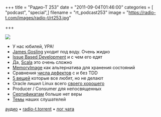+++
title = "Радио-Т 253"
date = "2011-09-04T01:46:00"
categories = [ "podcast", "special",]
filename = "rt_podcast253"
image = "https://radio-t.com/images/radio-t/rt253.jpg"

+++

![](https://radio-t.com/images/radio-t/rt253.jpg)

- У нас юбилей, УРА!
- [James Gosling](http://venturebeat.com/2011/08/30/java-creator-james-gosling-joins-ocean-robot-maker-liquid-robotics/) уходит под воду. Очень жидко
- [Issue Based Development](http://www.accurev.com/blog/2011/09/02/issue-based-development/) и с чем его едят
- Да, [Scala](http://goodstuff.im/yes-virginia-scala-is-hard) это очень сложно
- [MemoryImage](http://martinfowler.com/bliki/MemoryImage.html) как альтернатива для хранения состояний
- Сравнения [числа дефектов](http://www.neverworkintheory.org/?p=139) с и без TDD
- [5 вещей](http://avdi.org/devblog/2011/08/30/5-things-programmers-preach-but-dont-practice/) которые все любят, но не делают
- Oracle лишил Linux всего [своего хорошего](http://www.h-online.com/open/news/item/Oracle-retires-licence-for-distributing-its-Java-with-Linux-1332835.html)
- Producer / Consumer для непосвященных
- [Сертификатам](http://www.searchengines.ru/news/archives/attackers_stole.html) больше нет веры
- [Темы](/p/2011/08/31/prep-253/) наших слушателей

[аудио](https://archive.rucast.net/radio-t/media/rt_podcast253.mp3) • [radio-t.torrent](http://www.radio-t.com/torrents/rt_podcast253.mp3.torrent) • [лог чата](http://chat.radio-t.com/logs/radio-t-253.html)<audio src="https://archive.rucast.net/radio-t/media/rt_podcast253.mp3" preload="none"></audio>